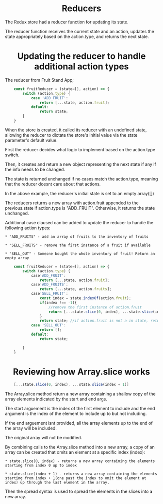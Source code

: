 <h1 align="center">
Reducers
</h1>

The Redux store had a reducer function for updating its state.

The reducer function receives the current state and an action, updates the state appropriately based on the action.type, and returns the next state.

<h1 align="center">
Updating the reducer to handle additional action types
</h1>

The reducer from Fruit Stand App;

```js
    const fruitReducer = (state=[], action) => {
        switch (action.type) {
            case 'ADD_FRUIT':
                return [...state, action.fruit];
            default:
                return state;
        }
    }
```

When the store is created, it called its reducer with an undefined state, allowing the reducer to dictate the store's initial value via the state parameter's default value.

First the reducer decides what logic to implement based on the action.type switch.

Then, it creates and return a new object representing the next state if any if the info needs to be changed.

The state is returned unchanged if no cases match the action.type, meaning that the reducer doesnt care about that actions.

In the above example, the reducer's initial state is set to an empty array([])

The reducers returns a new array with action.fruit appended to the previous.state if action.type is "ADD_FRUIT". Otherwise, it returns the state unchanged.

Additional case claused can be added to update the reducer to handle the following action types:

    * "ADD_FRUITS" - add an array of fruits to the inventory of fruits

    * "SELL_FRUITS" - remove the first instance of a fruit if available

    * "SELL_OUT" - Someone bought the whole inventory of fruit! Return an empty array

```js
    const fruitReducer = (state=[], action) => {
        switch (action.type) {
            case'ADD_FRUIT':
                return [...state, action.fruit];
            case'ADD_FRUITS':
                return [...state, action.fruits];
            case'SELL_FRUIT':
                const index = state.indexOf(action.fruit);
                if(index !== -1){
                    //remove the first instance of action.fruit
                    return [...state.slice(0, index), ...state.slice(index + 1)];
                }
                return state; //if action.fruit is not a in state, return previous state
            case 'SELL_OUT':
                return [];
            default:
                return state;

        }
    }
```

<h1 align="center">
Reviewing how Array.slice works
</h1>

```js
    [...state.slice(0, index), ...state.slice(index + 1)]
```

The Array.slice method return a new array containing a shallow copy of the array elements indicated by the start and end args.

The start arguement is the index of the first element to include and the end argument is the index of the element to include up to but not including.

If the end arguement isnt provided, all the array elements up to the end of the array will be included.

The original array will not be modified.

By combining calls to the Array.slice method into a new array, a copy of an array can be created that omits an element at a specific index (index):

    * state.slice(0, index) - returns a new array containing the elements starting from index 0 up to index

    * state.slice(index + 1) - returns a new array containing the elements starting from index + 1(one past the index to omit the element at index) up through the last element in the array.

Then the spread syntax is used to spread the elements in the slices into a new array.

```js
```